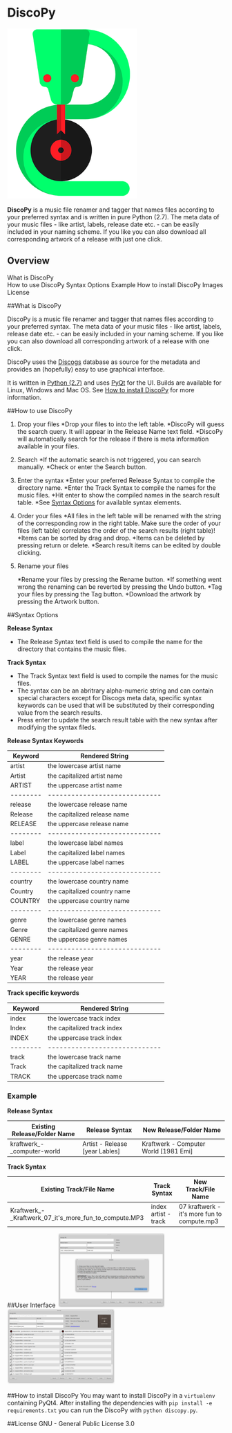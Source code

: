 # DiscoPy

<img src="/icons/discopy.png" alt="DiscoPy" width="300px">

**DiscoPy** is a music file renamer and tagger that names files according to your preferred syntax and is written in pure Python (2.7). The meta data of your music files - like artist, labels, release date etc. - can be easily included in your naming scheme. If you like you can also download all corresponding artwork of a release with just one click.

## Overview
  
What is DiscoPy    
How to use DiscoPy
Syntax Options
Example
How to install DiscoPy
Images
License
    
##What is DiscoPy
  
DiscoPy is a music file renamer and tagger that names files according to your preferred syntax. The meta data of your music files - like artist, labels, release date etc. - can be easily included in your naming scheme. If you like you can also download all corresponding artwork of a release with one click. 

DiscoPy uses the <a href="http://www.discogs.com">Discogs</a> database as source for the metadata and provides an (hopefully) easy to use graphical interface.
    
It is written in <a href="http://www.python.org">Python (2.7)</a> and uses <a href="https://riverbankcomputing.com/software/pyqt/intro">PyQt</a> for the UI.
Builds are available for Linux, Windows and Mac OS. See <a href="/discopy#installation">How to install DiscoPy</a> for more information.
    
##How to use DiscoPy
  
1. Drop your files
  *Drop your files to into the left table.
  *DiscoPy will guess the search query. It will appear in the Release Name text field.
  *DiscoPy will automatically search for the release if there is meta information available in your files.
 
2. Search
   *If the automatic search is not triggered, you can search manually.
   *Check or enter the Search button.
  
3. Enter the syntax
   *Enter your preferred Release Syntax to compile the directory name.
   *Enter the Track Syntax to compile the names for the music files.
   *Hit enter to show the compiled names in the search result table.
   *See <a href="#syntax-options">Syntax Options</a> for available syntax elements.
    
4. Order your files
   *All files in the left table will be renamed with the string of the corresponding row in the right table. Make sure the order of your files (left table) correlates the order of the search results (right table)!
    *Items can be sorted by drag and drop.
    *Items can be deleted by pressing return or delete.
    *Search result items can be edited by double clicking.
         
5. Rename your files
    
   *Rename your files by pressing the Rename button.
   *If something went wrong the renaming can be reverted by pressing the Undo button.
   *Tag your files by pressing the Tag button.
   *Download the artwork by pressing the Artwork button.

##Syntax Options
  
**Release Syntax**
+ The Release Syntax text field is used to compile the name for the directory that contains the music files.
    
**Track Syntax**
+ The Track Syntax text field is used to compile the names for the music files.    
+ The syntax can be an abritrary alpha-numeric string and can contain special characters except for Discogs meta data, specific syntax keywords can be used that will be substituted by their corresponding value from the search results.
+ Press enter to update the search result table with the new syntax after modifying the syntax fileds.
    
**Release Syntax Keywords**

| Keyword | Rendered String             |
| --------|-----------------------------|      
| artist  | the lowercase artist name   |
| Artist  | the capitalized artist name |
| ARTIST  | the uppercase artist name   |
| --------|-----------------------------|      
| release | the lowercase release name  |
| Release | the capitalized release name|
| RELEASE | the uppercase release name  |
| --------|-----------------------------|      
| label   | the lowercase label names   |
| Label   | the capitalized label names |
| LABEL   | the uppercase label names   |
| --------|-----------------------------|      
| country | the lowercase country name  |
| Country | the capitalized country name|
| COUNTRY | the uppercase country name  |
| --------|-----------------------------|      
| genre   | the lowercase genre names   |
| Genre   | the capitalized genre names |
| GENRE   | the uppercase genre names   |
| --------|-----------------------------|      
| year    | the release year            |
| Year    | the release year            |
| YEAR    | the release year            |
    
**Track specific keywords**

| Keyword | Rendered String             |
| --------|-----------------------------|     
| index   | the lowercase track index   |
| Index   | the capitalized track index |
| INDEX   | the uppercase track index   |
| --------|-----------------------------|      
| track   | the lowercase track name    |
| Track   | the capitalized track name  |
| TRACK   | the uppercase track name    |
     

### Example
  
**Release Syntax**
    
| Existing Release/Folder Name | Release Syntax                 | New Release/Folder Name               |
| -----------------------------|--------------------------------|---------------------------------------| 
| kraftwerk_-_computer-world   | Artist - Release [year Lables] | Kraftwerk - Computer World [1981 Emi] |

**Track Syntax**

| Existing Track/File Name                              | Track Syntax         | New Track/File Name                         |
| ------------------------------------------------------|----------------------|---------------------------------------------| 
| Kraftwerk_-_Kraftwerk_07_it's_more_fun_to_compute.MP3 | index artist - track | 07 kraftwerk - it's more fun to compute.mp3 |
      
    
##User Interface
  <img src="/icons/start.png" alt="DiscoPy" width="250px">
  <img src="/icons/mainwindow.png" alt="DiscoPy" width="250px">
    
##How to install DiscoPy
You may want to install DiscoPy in a `virtualenv` containing PyQt4. After installing the dependencies with `pip install -e requirements.txt` you can run the DiscoPy with `python discopy.py`.

##License
GNU - General Public License 3.0

    
    
    
  

  


